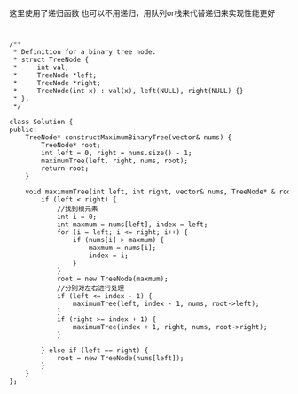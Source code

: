 这里使用了递归函数
也可以不用递归，用队列or栈来代替递归来实现性能更好
<code>
<pre>
/**
 * Definition for a binary tree node.
 * struct TreeNode {
 *     int val;
 *     TreeNode *left;
 *     TreeNode *right;
 *     TreeNode(int x) : val(x), left(NULL), right(NULL) {}
 * };
 */

class Solution {
public:
    TreeNode* constructMaximumBinaryTree(vector<int>& nums) {
        TreeNode* root;
        int left = 0, right = nums.size() - 1;
        maximumTree(left, right, nums, root);
        return root;
    }
    
    void maximumTree(int left, int right, vector<int>& nums, TreeNode* & root) {
        if (left < right) {
            //找到根元素
            int i = 0;
            int maxmum = nums[left], index = left;
            for (i = left; i <= right; i++) {
                if (nums[i] > maxmum) {
                    maxmum = nums[i];
                    index = i;
                }
            }
            root = new TreeNode(maxmum);
            //分别对左右进行处理
            if (left <= index - 1) {
                maximumTree(left, index - 1, nums, root->left);
            }
            if (right >= index + 1) {
                maximumTree(index + 1, right, nums, root->right);
            }
            
        } else if (left == right) {
            root = new TreeNode(nums[left]);
        }
    }
};

</pre>
</code>